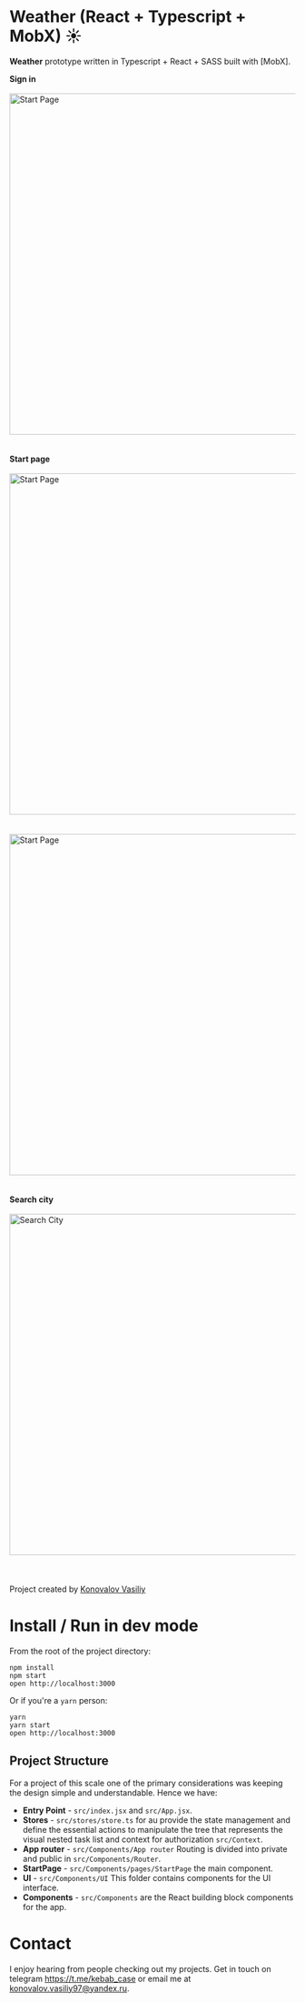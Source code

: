 Weather (React + Typescript + MobX) ☀
=====================

**Weather**  prototype written in Typescript + React + SASS  built with [MobX].




**Sign in**
&nbsp;<br />
&nbsp;<br />
<img src="https://user-images.githubusercontent.com/102950888/229137342-28a592da-96ab-483b-9afd-66902553e0f6.png" alt="Start Page" width=600 />
&nbsp;<br />
&nbsp;<br />
**Start page**
&nbsp;<br />
&nbsp;<br />
<img src="https://user-images.githubusercontent.com/102950888/229137523-ab35f89a-63b5-47c1-ad22-c3cbc9ef4c38.png" alt="Start Page" width=600 />
&nbsp;<br />
&nbsp;<br />
<img src="https://user-images.githubusercontent.com/102950888/229137847-784b5f77-9364-46f4-a2ac-dd618bab9dd7.png" alt="Start Page" width=600 />
&nbsp;<br />
&nbsp;<br />
**Search city**
&nbsp;<br />
&nbsp;<br />
<img src="https://user-images.githubusercontent.com/102950888/229138065-e8af66d3-9846-478f-80f7-661e50452b04.png" alt="Search City" width=600 />
&nbsp;<br />
&nbsp;<br />
&nbsp;<br />
Project created by [Konovalov Vasiliy](https://github.com/vasiliy19-12-1997)

# Install / Run in dev mode

From the root of the project directory:

```
npm install
npm start
open http://localhost:3000
```

Or if you're a `yarn` person:

```
yarn
yarn start
open http://localhost:3000
```
## Project Structure

For a project of this scale one of the primary considerations was keeping the design simple and understandable. Hence we have:

- **Entry Point** - `src/index.jsx` and `src/App.jsx`.
- **Stores** - `src/stores/store.ts` for au  provide the state management and define the essential actions to manipulate the tree that represents the visual nested task list and context for authorization `src/Context`.
- **App router** - `src/Components/App router` Routing is divided into private and public in `src/Components/Router`.
- **StartPage** - `src/Components/pages/StartPage` the main component.
- **UI** - `src/Components/UI` This folder contains components for the UI interface.
- **Components** - `src/Сomponents` are the React building block components for the app.
 
# Contact

I enjoy hearing from people checking out my projects. Get in touch on telegram https://t.me/kebab_case  or email me at
konovalov.vasiliy97@yandex.ru. 
